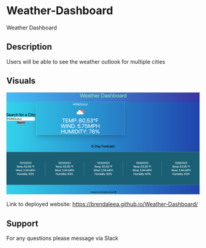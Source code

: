 # Weather-Dashboard
Weather Dashboard

## Description

Users will be able to see the weather outlook for multiple cities



## Visuals

![Weather Dashboard](./Assets/images/Screen%20Shot%202023-10-02%20at%2012.27.35%20PM.png)

Link to deployed website: https://brendaleea.github.io/Weather-Dashboard/




## Support
For any questions please message via Slack